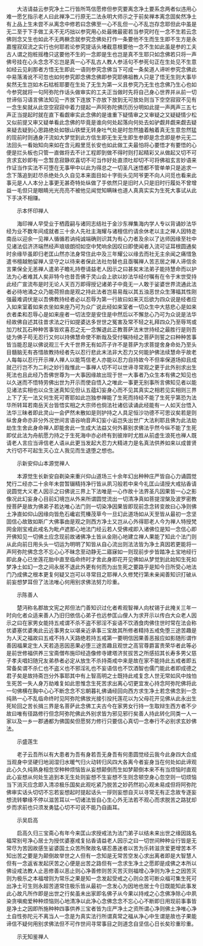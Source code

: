 <!-- { "loadSidebar": true } -->
　　大洁请益云参究净土二行皆所笃信愿修但参究要离念净土要系念两者似违用心难一愿乞指示老人曰此禅净二行原无二法永明大师示之于前矣禅本离念固矣然净土有上品上生未尝不从离念中修若曰念佛至一心不乱但一心不乱岂存念耶但此中虽是无二至于下手做工夫不无巧拙以参究用心处最微最密若当参究时在一念不生若云念佛则念又生也如此不无两橛念就参究念佛处打作一条要他不生而生生即不生方是永嘉惺寂双流之实行也何耶若论参究提话头堵截意根要他一念不生如此虽是参的工夫古人谓之抱桩摇橹只这要他不生的一念即是生也岂是真不生耶只如念佛若只将一声佛号挂在心头念念不忘岂是真一心不乱古人教人参活句不参死句正在生处见不生意如经云见刹那者方悟无生即此一语则参究念佛当下可成一条矣道人谛听参究念佛此中易落淆讹不可忽也如何参究即念佛念佛即参究耶佛祖教人只是了悟无生则大事毕矣然无生岂如木石枯桩耶要在生处了无生为第一义且参究乃无生也念佛乃生心也如今参究就将一句阿弥陀作话头做审实的工夫正当做时先将自己身心世界并从前一切世谛俗习语言佛法知见一齐放下连放下亦放下放到无可放处则当下空空寂寂不见有一念生矣就从此空空寂寂中着力提起一声阿弥陀佛历历分明如此提一声两声三五七声正当提起时就在直下看觑审实此念佛的是谁重下疑情审之又审疑之又疑疑情少松又似前提又审又疑单看此念佛的毕竟是谁向何处起落向何处去如驴觑井觑来觑去疑来疑去疑到心思路绝处如银山铁壁无转身吐气处是时忽然搕着触着真无生意忽然猛的现前时则通身汗流如大梦觉到此方信生即无生无生即生参即是念念即是参元无二法回头一看始知向来如在含元殿里觅长安也如此做工夫最怕将心要悟才有要悟的心便是拦头板也只管一直做将去不计工程即到做不得时则打起精彩又从做起又切不可贪求玄妙即有一念暂息寂静欢喜切不可当作好处直须吐却切不可将佛祖玄言妙语来作证当作实法不可堕在无事甲中以此为得总之一切圣凡迷悟都不管单单只是追求一念下落追到赶尽杀绝处久久自见本来面目如十字街头见阿爷更不向人问觅也看来此事元是人人本分上事更无甚奇特处纵做了手依然只是旧时人只是旧时行履处不曾增益一毛但只是眼睛光光亮亮不被他见闻觉知瞒昧也道人真真实实为生死大事试从此下手决不相赚。

　　示本怀印禅人

　　海印禅人早受业于栖霞嗣与诸同志结社于金沙东禅集海内学人专以背诵妙法华经为业不数年间成就者三十余人先社主海耀与诸檀信约请余休老以主之禅人因特走南岳以迎余一见禅人循循若讷纯诚端确则识其为有心力者及余以了达师因缘至社中见诸法侣济济端然经声琅琅朗彻如空中梵响余因叹曰即使闻者入流可证耳根圆通矣时余缘毕虽即归老匡山然亦法身常住此中及三年耀公以缘去而社无主余闻之痛惜急遣书檀越勉留禅人坚守之以待来者保此法社勿替也且亟嘱禅人苦志居之禅人谛信余言果保全无恙禅人遣弟子瞻礼持卷请益老人因示之曰甚矣末法弟子能持慧命而以护法为心者难其人矣非特今也昔吾佛于灵山会上欲以妙法华经付嘱有在令于末世受持此经广宣流布是时无论人天百万即得授记诸弟子中竟无一人敢于娑婆世界流通此法者必待地涌之众乃能荷担由是观之持此法者岂易易哉以其五浊恶世众生薄福其性刚强最难调伏是以吾佛教持经者必以忍辱为第一行故曰如来灭后欲为四众说是经者应入如来室着如来衣坐如来座乃可为众广说此经如来室者一切众生中大慈悲心是如来衣者柔和忍辱心是如来座者一切法空是安住是中然后以不懈怠心乃可为众说是法华经故佛自述其往昔求法之行如提婆达多世世之冤害及常不轻之礼拜四众乃至辱骂或加刀杖瓦石种种苦事皆欢喜忍之无一念懈退此正教菩萨法末世持经之最胜行是则吾徒为佛子苟无忍行又何以持佛慧命使不断哉及受付嘱持经之菩萨则誓之曰种种苦事皆当能忍是以佛说观三千大千世界无有如芥子许不是菩萨为求菩提舍身命处乃至头目髓脑无有吝惜故教持经者先以忍行悲此末法非大忍力又何能护佛法续慧命乎故老人每每以忍行开示禅人禅人以能笃信老人亦能以忍力自持故今不但率保道场抑且成就己行岂不为二利之妙行哉惟此一事禅人切不可以世谛寻常观之更于此外别求出生死法也且此经乃吾佛世尊为一大事因缘故出现于世一大事者乃众生本有佛之知见也以久迷而不悟特劳佛出世为开示而使自悟入之唯此一事更无别事所言佛知见者以能见诸法实相也以众生迷真知见但认五蕴幻妄身心而不见其真实之相若见实相则三界上下了无一法又何生死可寄耶如此岂独参禅能了生死而持经不能了生死乎第恐为法华所转耳若南岳天台皆悟实相之大宗师也倘法社诸侣读诵此经能有一人如天台悟入法华三昧者即此灵山一会俨然未散如是则护持之人具足恒沙功德不可思议矣若是则纵舍身命亦非分外况世间言语谷响音声幻妄小诟岂失出世广大法利耶且佛为此法劫劫生生舍此身命禅人即能舍此一生成大法益又何外慕别求佛法乎然今纵不能了生死即仗此法为舟航愿力持之于生死海中亦必终有到彼岸时尤胜从前虚生浪死也禅人既请老人言应当谛信老人语从此更当发起大忍力大精进力是名真法供养如来以成普贤大行切不可起生灭心立人我见而生退堕之想也。

　　示新安仰山本源觉禅人

　　本源觉生长新安自剃染来重兴仰山道场三十余年幻出种种庄严皆自心力诵圆觉梵行二经亦二十余年未尝暂辍精持净行皆从夙习般若中来今礼匡山请授大戒拈香请说圆觉大义老人因示之曰佛说三界上下法唯是一心作故十法界圣凡因果皆一心之影像况此幻妄身心目前幻境岂从外来所谓圆觉流出一切清净真如菩提涅槃及波罗密教授菩萨是故为佛弟子若达唯心法门则一切染净因果皆即现前念念转变故曰心净则佛土净直如仰山因缘向皆危石巉岩荒榛茂草今一旦幻此道场如从天至皆从最初一念坚固信心故致如斯广大佛事由是观之则西方净土又岂从心外得耶老人今为禅人特授梵网金刚宝戒此戒名为毗卢遮那心地法门经云若人受佛戒即入诸佛位是知一念信心即开佛知见一切佛土应念现前故诸佛净土皆从金刚心地建立禅人果能了知此个法门则从此向前日用头头一切运为明明了知皆从自心流出则法法皆为净土真因若更能将一声阿弥陀佛念念不忘心心不昧念至动静无二寤寐如一则现前步步皆踏净土宝地经行即此身心已坐莲花胎中直至临命终时才舍此身即花开见佛如从梦觉到此始知生死如梦净土如幻一念之间永居不退此外更有何而为出生死之要路乎是知今日所受心地法门乃成佛之根本更复何疑又岂可以寻常目之耶禅人久修梵行第未亲闻善知识打破从前妄想梦耳但了法法唯心何用别求佛法努力珍重。

　　示陈善人

　　楚沔称名郡故文宪之邦但法门善知识过化者希观智禅人向杖锡于此掩关三年一时向化者众适来善人乃旧归依信心弟子也远参匡山俚人为求开示以传白大众老人因示之曰在家男女能持五戒谓不杀不盗不邪淫不妄语不饮酒食肉佛住世时常在法会称优婆塞优婆夷此云近事男女以堪亲近承事三宝故其所修者精持五戒免堕三途苦趣是为人天之福故曰五戒不持人天路绝若持五戒第一要明信因果善恶报应如影随形谓作善因福果定生人天若造恶因恶果必堕三途苦趣且观世之高官尊爵富贵荣华者此等必是前世修福供养三宝斋僧布施印经造像修寺建塔济贫拔苦之所感招其长寿多男父慈子孝夫唱妇随兄友弟恭者必定从放生不杀持斋戒中来是故在家不能持此五戒者即五常备矣谓不杀仁也不盗义也不邪淫礼也不妄语信也不饮酒智也儒门能此者即成德之君子矣是故持斋岂分外事耶其中有上智高明之士既持此戒复念人世无常如风中烛怕生死苦一失人身万劫难复如此思惟念生死苦求出离心切更宜发心持念阿弥陀佛将此一句佛横在胸中心心不断念念不忘朝暮礼佛诵经回向西方求生净土若念佛念到一念纯熟一心不乱临命终时见阿弥陀佛放光接引投托莲花以为父母花开见佛从此永出生死轮回之苦长揖三界是名菩萨此念佛工夫古今在家男女行持一生取辩生西方者不少故曰唯有径路修行但念阿弥陀佛此外别求皆为邪见邪行矣善人持此转化同类一人一家以及一乡一郡通都为佛国矣但愿努力修行只要信心真切一念奉行不必别求玄妙佛法。

　　示盛莲生

　　老子云吾所以有大患者为吾有身若吾无身吾有何患圆觉经云我今此身四大合成当观身中坚硬归地润湿归水暖气归火动转归风四大各离今者妄身当在何处如此谛观此心久久纯熟身相忽空种种烦恼皆从妄想颠倒而生如梦颠倒本来不有当烦恼时直观此心妄想从何处生追到本无生处则妄想不生妄想不生则念顿空身心忽空则一切烦恼当下消灭应念即入清凉极乐国矣此观吃紧乃脱苦之妙药然初心观未易成但将阿弥陀佛审实话头切切不忘若妄想起时提起话头一拶则妄想自灭以寻常无有正念故专逐妄想流转攀缘不停以滋苦耳以一切诸法皆自心生心外无法若不观心而求脱苦之路犹却步而求前也只须发勇猛心切不可说不能乃自画耳。

　　示吴启高

　　启高久归三宝斋心有年今来匡山求授戒法为法门弟子以结未来出世之缘因詺名福常别号净心居士为授优婆塞戒复拈香请益老人因示之曰一切世间种种业行皆是无常尽为苦因故感生娑婆国土众苦所聚故名堪忍愚迷者以苦为乐转滋贪爱更增苦本不知出苦之要是为颠倒故举世之人但有一念知是无常苦空发心求出离者即是大智慧人但有一念返省发起厌苦之心便是出苦之路但有一念求生净土之愿即是成佛之本所以佛设戒法教人止恶修善以恶止则心净善修则苦灭苦灭则福增心净则为净土之因苦灭则为极乐之本福增则为常乐之果是知一念发起受戒之心则众苦可断众福可集生死可出净土可生则永超苦道常住极乐皆从最初一念发心为因地也居士今日既能知此事发此心故凡所作即是出世之行矣虽未出家即名佛子从今果以持戒之心念佛净除心中夙染贪嗔痴爱种种烦恼则心地清净以此净心念佛念念不忘心心不断即日用现前事事皆是净土之因即所施种种四事供养三宝者皆为庄严净土之资所谓心净则佛土净唯心净土自性弥陀元不离当人一念是为真实法行所谓真常之福从净心中生谓是故也子果能谛信不疑何用别求佛法但不可作世间寻常事目之则道念自坚信心日长矣珍重珍重。

　　示无知鉴禅人

